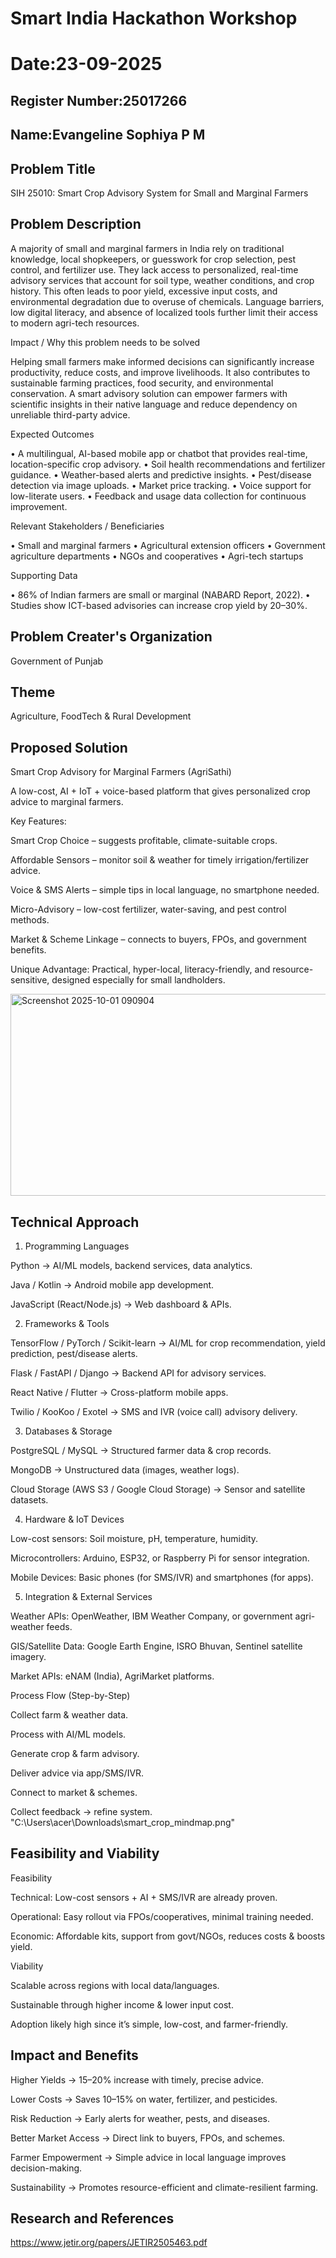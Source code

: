 # Smart India Hackathon Workshop
# Date:23-09-2025
## Register Number:25017266
## Name:Evangeline Sophiya P M
## Problem Title
SIH 25010: Smart Crop Advisory System for Small and Marginal Farmers
## Problem Description
A majority of small and marginal farmers in India rely on traditional knowledge, local shopkeepers, or guesswork for crop selection, pest control, and fertilizer use. They lack access to personalized, real-time advisory services that account for soil type, weather conditions, and crop history. This often leads to poor yield, excessive input costs, and environmental degradation due to overuse of chemicals. Language barriers, low digital literacy, and absence of localized tools further limit their access to modern agri-tech resources.

Impact / Why this problem needs to be solved

Helping small farmers make informed decisions can significantly increase productivity, reduce costs, and improve livelihoods. It also contributes to sustainable farming practices, food security, and environmental conservation. A smart advisory solution can empower farmers with scientific insights in their native language and reduce dependency on unreliable third-party advice.

Expected Outcomes

• A multilingual, AI-based mobile app or chatbot that provides real-time, location-specific crop advisory.
• Soil health recommendations and fertilizer guidance.
• Weather-based alerts and predictive insights.
• Pest/disease detection via image uploads.
• Market price tracking.
• Voice support for low-literate users.
• Feedback and usage data collection for continuous improvement.

Relevant Stakeholders / Beneficiaries

• Small and marginal farmers
• Agricultural extension officers
• Government agriculture departments
• NGOs and cooperatives
• Agri-tech startups

Supporting Data

• 86% of Indian farmers are small or marginal (NABARD Report, 2022).
• Studies show ICT-based advisories can increase crop yield by 20–30%.

## Problem Creater's Organization
Government of Punjab

## Theme
Agriculture, FoodTech & Rural Development

## Proposed Solution
Smart Crop Advisory for Marginal Farmers (AgriSathi)

A low-cost, AI + IoT + voice-based platform that gives personalized crop advice to marginal farmers.

Key Features:

Smart Crop Choice – suggests profitable, climate-suitable crops.

Affordable Sensors – monitor soil & weather for timely irrigation/fertilizer advice.

Voice & SMS Alerts – simple tips in local language, no smartphone needed.

Micro-Advisory – low-cost fertilizer, water-saving, and pest control methods.

Market & Scheme Linkage – connects to buyers, FPOs, and government benefits.


Unique Advantage:
Practical, hyper-local, literacy-friendly, and resource-sensitive, designed especially for small landholders.

<img width="678" height="323" alt="Screenshot 2025-10-01 090904" src="https://github.com/user-attachments/assets/7c014a8a-14e2-47af-a490-61f3f57788a3" />


## Technical Approach


1. Programming Languages

Python → AI/ML models, backend services, data analytics.

Java / Kotlin → Android mobile app development.

JavaScript (React/Node.js) → Web dashboard & APIs.

2. Frameworks & Tools

TensorFlow / PyTorch / Scikit-learn → AI/ML for crop recommendation, yield prediction, pest/disease alerts.

Flask / FastAPI / Django → Backend API for advisory services.

React Native / Flutter → Cross-platform mobile apps.

Twilio / KooKoo / Exotel → SMS and IVR (voice call) advisory delivery.

3. Databases & Storage

PostgreSQL / MySQL → Structured farmer data & crop records.

MongoDB → Unstructured data (images, weather logs).

Cloud Storage (AWS S3 / Google Cloud Storage) → Sensor and satellite datasets.

4. Hardware & IoT Devices

Low-cost sensors: Soil moisture, pH, temperature, humidity.

Microcontrollers: Arduino, ESP32, or Raspberry Pi for sensor integration.

Mobile Devices: Basic phones (for SMS/IVR) and smartphones (for apps).


5. Integration & External Services

Weather APIs: OpenWeather, IBM Weather Company, or government agri-weather feeds.

GIS/Satellite Data: Google Earth Engine, ISRO Bhuvan, Sentinel satellite imagery.

Market APIs: eNAM (India), AgriMarket platforms.

Process Flow (Step-by-Step)

Collect farm & weather data.

Process with AI/ML models.

Generate crop & farm advisory.

Deliver advice via app/SMS/IVR.

Connect to market & schemes.

Collect feedback → refine system.
"C:\Users\acer\Downloads\smart_crop_mindmap.png"


## Feasibility and Viability
Feasibility

Technical: Low-cost sensors + AI + SMS/IVR are already proven.

Operational: Easy rollout via FPOs/cooperatives, minimal training needed.

Economic: Affordable kits, support from govt/NGOs, reduces costs & boosts yield.


Viability

Scalable across regions with local data/languages.

Sustainable through higher income & lower input cost.

Adoption likely high since it’s simple, low-cost, and farmer-friendly.
## Impact and Benefits
Higher Yields → 15–20% increase with timely, precise advice.

Lower Costs → Saves 10–15% on water, fertilizer, and pesticides.

Risk Reduction → Early alerts for weather, pests, and diseases.

Better Market Access → Direct link to buyers, FPOs, and schemes.

Farmer Empowerment → Simple advice in local language improves decision-making.

Sustainability → Promotes resource-efficient and climate-resilient farming.
## Research and References
https://www.jetir.org/papers/JETIR2505463.pdf
